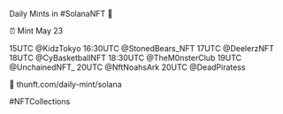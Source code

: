 Daily Mints in #SolanaNFT 🚀

⏰ Mint May 23

15UTC @KidzTokyo
16:30UTC @StonedBears_NFT
17UTC @DeelerzNFT
18UTC @CyBasketballNFT
18:30UTC @TheM0nsterClub
19UTC @UnchainedNFT_
20UTC @NftNoahsArk
20UTC @DeadPiratess

🔗 thunft.com/daily-mint/solana

#NFTCollections